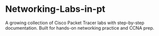 # Networking-Labs-in-pt
A growing collection of Cisco Packet Tracer labs with step-by-step documentation. Built for hands-on networking practice and CCNA prep.
